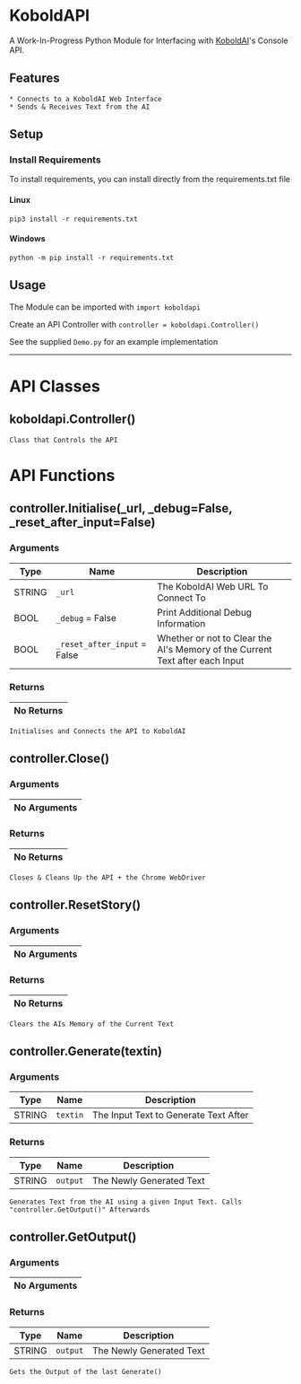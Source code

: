 # KoboldAPI
A Work-In-Progress Python Module for Interfacing with [KoboldAI](https://github.com/KoboldAI/KoboldAI-Client)'s Console API.

## Features
```
* Connects to a KoboldAI Web Interface
* Sends & Receives Text from the AI
```

## Setup
### Install Requirements
To install requirements, you can install directly from the requirements.txt file
#### Linux
```
pip3 install -r requirements.txt
```
#### Windows
```
python -m pip install -r requirements.txt
```

## Usage

The Module can be imported with `import koboldapi`

Create an API Controller with `controller = koboldapi.Controller()`

See the supplied `Demo.py` for an example implementation

---

# API Classes

## koboldapi.Controller()

```Class that Controls the API```

# API Functions

## controller.Initialise(_url, _debug=False, _reset_after_input=False)

### Arguments
| Type   | Name                         | Description                                                                  |
|--------|------------------------------|------------------------------------------------------------------------------|
| STRING | `_url`                       | The KoboldAI Web URL To Connect To                                           |
| BOOL   | `_debug` = False             | Print Additional Debug Information                                           |
| BOOL   | `_reset_after_input` = False | Whether or not to Clear the AI's Memory of the Current Text after each Input |

### Returns
| No Returns |
|------------|

```Initialises and Connects the API to KoboldAI```

## controller.Close()

### Arguments
| No Arguments |
|--------------|

### Returns
| No Returns |
|------------|

```Closes & Cleans Up the API + the Chrome WebDriver```

## controller.ResetStory()

### Arguments
| No Arguments |
|--------------|

### Returns
| No Returns |
|------------|

```Clears the AIs Memory of the Current Text```

## controller.Generate(textin)

### Arguments
| Type   | Name     | Description                           |
|--------|----------|---------------------------------------|
| STRING | `textin` | The Input Text to Generate Text After |

### Returns
| Type   | Name     | Description              |
|--------|----------|--------------------------|
| STRING | `output` | The Newly Generated Text |

```Generates Text from the AI using a given Input Text. Calls "controller.GetOutput()" Afterwards```

## controller.GetOutput()

### Arguments
| No Arguments |
|--------------|

### Returns
| Type   | Name     | Description              |
|--------|----------|--------------------------|
| STRING | `output` | The Newly Generated Text |

```Gets the Output of the last Generate()```